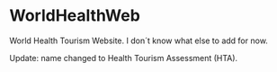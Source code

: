 # WorldHealthWeb
World Health Tourism Website. I don´t know what else to add for now.

Update: name changed to Health Tourism Assessment (HTA).
